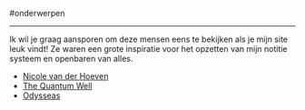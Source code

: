 
#onderwerpen

---
Ik wil je graag aansporen om deze mensen eens te bekijken als je mijn site leuk vindt! Ze waren een grote inspiratie voor het opzetten van mijn notitie systeem en openbaren van alles.

* [Nicole van der Hoeven](https://nicolevanderhoeven.com/)
* [The Quantum Well](https://publish.obsidian.md/myquantumwell/Welcome+to+The+Quantum+Well!)
* [Odysseas](https://odysseas.ck.page/)
